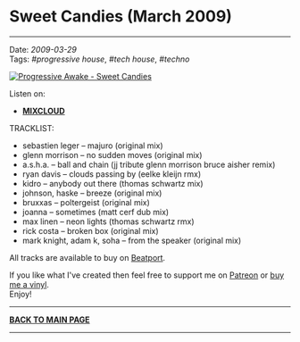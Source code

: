 # Sweet Candies (March 2009)

----

Date: *2009-03-29*  
Tags: *#progressive house*, *#tech house*, *#techno*  

[![Progressive Awake - Sweet Candies](https://thumbnailer.mixcloud.com/unsafe/390x390/extaudio/f/3/2/3/b65c-315e-40b6-afcd-70ad6348faf9)](https://www.mixcloud.com/progressiveawake2008/sweet-candies-march-2009/)

Listen on:  
<!-- * [**YOUTUBE**](https://fix.me) -->
<!-- * [**SOUNDCLOUD**](https://fix.me) -->
* [**MIXCLOUD**](https://www.mixcloud.com/progressiveawake2008/sweet-candies-march-2009/)
<!-- * [**SPOTIFY**](https://fix.me) -->
<!-- [**Download MP3 (86MB, 63min)**](https://1drv.ms/u/s!Alo3H0XlzdZxggvqAjPyndDTXt96?e=3SXc8A) -->

TRACKLIST:  

* sebastien leger – majuro (original mix)
* glenn morrison – no sudden moves (original mix)
* a.s.h.a. – ball and chain (jj tribute glenn morrison bruce aisher remix)
* ryan davis – clouds passing by (eelke kleijn rmx)
* kidro – anybody out there (thomas schwartz mix)
* johnson, haske – breeze (original mix)
* bruxxas – poltergeist (original mix)
* joanna – sometimes (matt cerf dub mix)
* max linen – neon lights (thomas schwartz rmx)
* rick costa – broken box (original mix)
* mark knight, adam k, soha – from the speaker (original mix)

All tracks are available to buy on <a href="http://beatport.com" target="_blank">Beatport</a>. 

If you like what I've created then feel free to support me on [Patreon](https://www.patreon.com/shivioua) or [buy me a vinyl](https://www.buymeacoffee.com/shivioua).  
Enjoy!  

----

[**BACK TO MAIN PAGE**](./README.md)

---- 
